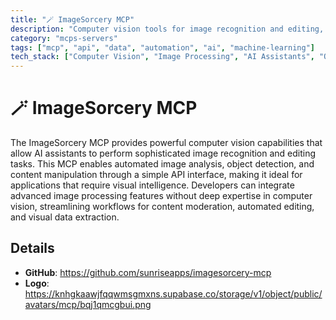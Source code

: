 ```yaml
---
title: "🪄 ImageSorcery MCP"
description: "Computer vision tools for image recognition and editing, enabling AI assistants to process and manipulate visual content."
category: "mcps-servers"
tags: ["mcp", "api", "data", "automation", "ai", "machine-learning"]
tech_stack: ["Computer Vision", "Image Processing", "AI Assistants", "OpenCV", "TensorFlow"]
---
```


# 🪄 ImageSorcery MCP

The ImageSorcery MCP provides powerful computer vision capabilities that allow AI assistants to perform sophisticated image recognition and editing tasks. This MCP enables automated image analysis, object detection, and content manipulation through a simple API interface, making it ideal for applications that require visual intelligence. Developers can integrate advanced image processing features without deep expertise in computer vision, streamlining workflows for content moderation, automated editing, and visual data extraction.

## Details

- **GitHub**: https://github.com/sunriseapps/imagesorcery-mcp
- **Logo**: https://knhgkaawjfqqwmsgmxns.supabase.co/storage/v1/object/public/avatars/mcp/bqj1qmcgbui.png
